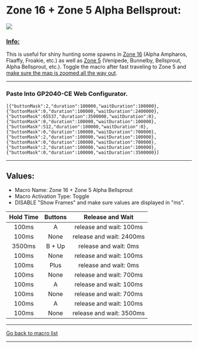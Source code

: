 # Zone 16 + Zone 5 Alpha Bellsprout:

<img src="/Macro-Images/Zone_16_Zone_5_Alpha_Bellsprout.gif" />

### <ins>Info:</ins>
This is useful for shiny hunting some spawns in [Zone 16](https://www.serebii.net/pokearth/lumiosecity/wildzone16.shtml) (Alpha Ampharos, Flaaffy, Froakie, etc.) as well as [Zone 5](https://www.serebii.net/pokearth/lumiosecity/wildzone5.shtml) (Venipede, Bunnelby, Bellsprout, Alpha Bellsprout, etc.). Toggle the macro after fast traveling to Zone 5 and [make sure the map is zoomed all the way out](https://github.com/OngoGablogian/Legends_Z-A_Macros?tab=readme-ov-file#map-zoom-info).

----

### Paste Into GP2040-CE Web Configurator.
```
[{"buttonMask":2,"duration":100000,"waitDuration":100000},{"buttonMask":0,"duration":100000,"waitDuration":2400000},{"buttonMask":65537,"duration":3500000,"waitDuration":0},{"buttonMask":0,"duration":100000,"waitDuration":100000},{"buttonMask":512,"duration":100000,"waitDuration":0},{"buttonMask":0,"duration":100000,"waitDuration":700000},{"buttonMask":2,"duration":100000,"waitDuration":100000},{"buttonMask":0,"duration":100000,"waitDuration":700000},{"buttonMask":2,"duration":100000,"waitDuration":100000},{"buttonMask":0,"duration":100000,"waitDuration":3500000}]
```

----

## Values:

* Macro Name: Zone 16 + Zone 5 Alpha Bellsprout
* Macro Activation Type: Toggle
* DISABLE "Show Frames" and make sure values are displayed in "ms".

| Hold Time | Buttons | Release and Wait |
| :---: | :---: | :---: |
| 100ms  | A      | release and wait: 100ms  |
| 100ms  | None   | release and wait: 2400ms |
| 3500ms | B + Up | release and wait: 0ms    |
| 100ms  | None   | release and wait: 100ms  |
| 100ms  | Plus   | release and wait: 0ms    |
| 100ms  | None   | release and wait: 700ms  |
| 100ms  | A      | release and wait: 100ms  |
| 100ms  | None   | release and wait: 700ms  |
| 100ms  | A      | release and wait: 100ms  |
| 100ms  | None   | release and wait: 3500ms |

----

[Go back to macro list](https://github.com/OngoGablogian/Legends_Z-A_Macros/tree/main?tab=readme-ov-file#included-macros)

----
